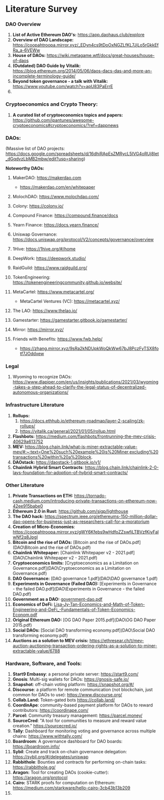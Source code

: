 # Literature Survey

### DAO Overview

1. **List of Active Ethereum DAO's:** https://app.daohaus.club/explore
2. **Overview of DAO Landscape:** https://coopahtroopa.mirror.xyz/_EDyn4cs9tDoOxNGZLfKL7JjLo5rGkkEfRa_a-6VEWw
3. **House of DAOs:** https://wiki.metagame.wtf/docs/great-houses/house-of-daos
4. **(Outdated) DAO Guide by Vitalik:** https://blog.ethereum.org/2014/05/06/daos-dacs-das-and-more-an-incomplete-terminology-guide/
5. **Beyond token governance - a talk with Vitalik:** https://www.youtube.com/watch?v=apU83PaErrE
6. 





### Cryptoeconomics and Crypto Theory:

1. **A curated list of cryptoeconomics topics and papers:** https://github.com/jpantunes/awesome-cryptoeconomics#cryptoeconomics/?ref=dappnews



### DAOs:

(Massive list of DAO projects: https://docs.google.com/spreadsheets/d/16dhiRApEsZMRycL5IVG4oRUj8let_dGqdvzLbMB2mbw/edit?usp=sharing)

**Noteworthy DAOs:**

1. MakerDAO: https://makerdao.com

    - https://makerdao.com/en/whitepaper

1. MolochDAO: https://www.molochdao.com/

1. Colony: https://colony.io/

1. Compound Finance: https://compound.finance/docs

1. Yearn Finance: https://docs.yearn.finance/

1. Uniswap Governance: https://docs.uniswap.org/protocol/V2/concepts/governance/overview

1. 1Hive: https://1hive.org/#/home

1. DeepWork: https://deepwork.studio/

1. RaidGuild: https://www.raidguild.org/

1. TokenEngineering: https://tokenengineeringcommunity.github.io/website/

1. MetaCartel: https://www.metacartel.org/

    - MetaCartel Ventures (VC): https://metacartel.xyz/

1. The LAO: https://www.thelao.io/

1. Gamestarter: https://gamestarter.gitbook.io/gamestarter/

1. Mirror: https://mirror.xyz/

1. Friends with Benefits: https://www.fwb.help/

    - https://zhang.mirror.xyz/9sRa2kNDUpkWoQkWw67bJ8PczFyTSX8fotf7JOddxew

  



### Legal

1. Wyoming to recognize DAOs: https://www.dlapiper.com/en/us/insights/publications/2021/03/wyoming-takes-a-step-ahead-to-clarify-the-legal-status-of-decentralized-autonomous-organizations/





### Infrastructure Literature

1. **Rollups:**
   1. https://docs.ethhub.io/ethereum-roadmap/layer-2-scaling/zk-rollups/
   2. https://vitalik.ca/general/2021/01/05/rollup.html
1. **Flashbots:** https://medium.com/flashbots/frontrunning-the-mev-crisis-40629a613752
1. **MEV:** https://blog.chain.link/what-is-miner-extractable-value-mev/#:~:text=One%20such%20example%20is%20Miner,excluding%20transactions%20within%20a%20block.
1. **DAOstack:** https://daostack-1.gitbook.io/v1/
1. **Chainlink Hybrid Smart Contracts**: https://blog.chain.link/chainlink-2-0-lays-foundation-for-adoption-of-hybrid-smart-contracts/



### Other Literature

1. **Private Transactions on ETH:** https://tornado-cash.medium.com/introducing-private-transactions-on-ethereum-now-42ee915babe0
2. **Ethereum 2.0 in Rust:** https://github.com/sigp/lighthouse
3. **The DAO hack:** https://spectrum.ieee.org/ethereums-150-million-dollar-dao-opens-for-business-just-as-researchers-call-for-a-moratorium
4. **Creation of Micro-Economies**: https://coopahtroopa.mirror.xyz/gWY6Kfebs9wHdfoZZswfiLTBVzfKiyFaIwNf2q8JpgI
5.  **Bitcoin and the rise of DAOs:** [Bitcoin and the rise of DAOs.pdf](DAO\Bitcoin and the rise of DAOs.pdf) 
6. **Chainlink Whitepaper:** [Chainlink Whitepaper v2 - 2021.pdf](DAO\Chainlink Whitepaper v2 - 2021.pdf) 
7. **Cryptoeconomics limits:** [Cryptoeconomics as a Limitation on Governance.pdf](DAO\Cryptoeconomics as a Limitation on Governance.pdf) 
8. **DAO Governance:** [DAO governance 1.pdf](DAO\DAO governance 1.pdf) 
9. **Experiments in Governance (Failed DAO):** [Experiments in Governance - the failed DAO.pdf](DAO\Experiments in Governance - the failed DAO.pdf) 
10. **Government as a DAO:** [government-dao.pdf](DAO\government-dao.pdf) 
11. **Economics of DeFi:** [Lisa-Jy-Tan-Economics-and-Math-of-Token-Engineering-and-DeFi_-Fundamentals-of-Token-Economics-Econom.pdf](DAO\Lisa-Jy-Tan-Economics-and-Math-of-Token-Engineering-and-DeFi_-Fundamentals-of-Token-Economics-Econom.pdf) 
12. **Original Ethereum DAO:** [OG DAO Paper 2015.pdf](DAO\OG DAO Paper 2015.pdf) 
13. **Social DAOs:** [Social DAO transforming economy.pdf](DAO\Social DAO transforming economy.pdf) 
14. **Auctions as a solution to MEV crisis:** https://ethresear.ch/t/mev-auction-auctioning-transaction-ordering-rights-as-a-solution-to-miner-extractable-value/6788



### Hardware, Software, and Tools: 

1. **Start9 Embassy**: a personal private server: https://start9.com/
2. **Gnosis**: Multi-sig wallets for DAOs: https://gnosis-safe.io/
3. **Snapshot**: off-chain voting platform: https://snapshot.org/#/
4. **Discourse**: a platform for remote communication (not blockchain, just common for DAOs to use): https://www.discourse.org/
5. **Collab.Land:** Token-gated bots https://collab.land/
6. **CoordinApe**: community-based payment platform for DAOs to reward contributors: https://coordinape.com/
7. **Parcel:** Community treasury management: https://parcel.money/
8. **SourceCred**: "A tool for communities to measure and reward value creation." https://sourcecred.io/
9. **Tally**: Dashboard for monitoring voting and governance across multiple chains: https://www.withtally.com/
10. **Boardroom**: A governance dashboard for DAO boards: https://boardroom.info/
11. **Sybil**: Create and track on-chain governance delegation: https://sybil.org/#/delegates/uniswap
12. **Rabbithole**: Bounties and contracts for performing on-chain tasks: https://rabbithole.gg/
13. **Aragon:** Tool for creating DAOs (cookie-cutter): https://aragon.org/protocol
14. **Cairo:** STARK proofs for computation on Ethereum: https://medium.com/starkware/hello-cairo-3cb43b13b209
15. 

